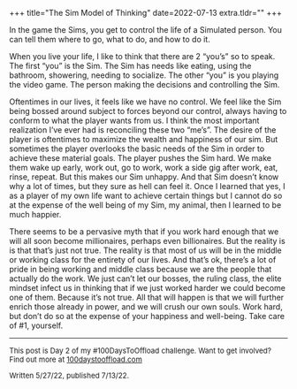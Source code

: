 +++
title="The Sim Model of Thinking"
date=2022-07-13
extra.tldr=""
+++

In the game the Sims, you get to control the life of a Simulated person. You can tell them where to go, what to do, and how to do it. 

When you live your life, I like to think that there are 2 “you’s” so to speak. The first “you” is the Sim. The Sim has needs like eating, using the bathroom, showering, needing to socialize. The other “you” is you playing the video game. The person making the decisions and controlling the Sim. 

Oftentimes in our lives, it feels like we have no control. We feel like the Sim being bossed around subject to forces beyond our control, always having to conform to what the player wants from us. I think the most important realization I’ve ever had is reconciling these two “me’s”. The desire of the player is oftentimes to maximize the wealth and happiness of our sim. But sometimes the player overlooks the basic needs of the Sim in order to achieve these material goals. The player pushes the Sim hard. We make them wake up early, work out, go to work, work a side gig after work, eat, rinse, repeat. But this makes our Sim unhappy. And that Sim doesn’t know why a lot of times, but they sure as hell can feel it. Once I learned that yes, I as a player of my own life want to achieve certain things but I cannot do so at the expense of the well being of my Sim, my animal, then I learned to be much happier.

There seems to be a pervasive myth that if you work hard enough that we will all soon become millionaires, perhaps even billionaires. But the reality is is that that’s just not true. The reality is that most of us will be in the middle or working class for the entirety of our lives. And that’s ok, there’s a lot of pride in being working and middle class because we are the people that actually do the work. We just can’t let our bosses, the ruling class, the elite mindset infect us in thinking that if we just worked harder we could become one of them. Because it’s not true. All that will happen is that we will further enrich those already in power, and we will crush our own souls. Work hard, but don’t do so at the expense of your happiness and well-being. Take care of #1, yourself.

---
<font size="2">
    This post is Day 2 of my #100DaysToOffload challenge. Want to get involved? Find out more at 
    <a href="https://100daystooffload.com">100daystooffload.com</a>
    <p>
        Written 5/27/22, published 7/13/22.
    </p>
</font>